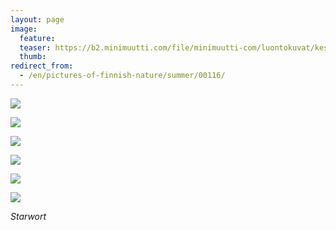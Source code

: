 ```yaml
---
layout: page
image:
  feature:
  teaser: https://b2.minimuutti.com/file/minimuutti-com/luontokuvat/kes%C3%A4/9/DS34620-245px.jpg
  thumb:
redirect_from:
  - /en/pictures-of-finnish-nature/summer/00116/
---
```


[![](https://b2.minimuutti.com/file/minimuutti-com/luontokuvat/kes%C3%A4/9/DS34632-800px.jpg)](https://dl.dropboxusercontent.com/sh/ea1wtnz7z734o12/AADyt9GwZaBi9i9YN616FTAsa/luontokuvat/kes%C3%A4/9/DS34632.jpg)

[![](https://b2.minimuutti.com/file/minimuutti-com/luontokuvat/kes%C3%A4/9/DS34630-800px.jpg)](https://dl.dropboxusercontent.com/sh/ea1wtnz7z734o12/AABH3MeeVZ5lrjFhORf7B1kua/luontokuvat/kes%C3%A4/9/DS34630.jpg)

[![](https://b2.minimuutti.com/file/minimuutti-com/luontokuvat/kes%C3%A4/9/DS34629-800px.jpg)](https://dl.dropboxusercontent.com/sh/ea1wtnz7z734o12/AACFP86qt3C_pCClXOsOMqv5a/luontokuvat/kes%C3%A4/9/DS34629.jpg)

[![](https://b2.minimuutti.com/file/minimuutti-com/luontokuvat/kes%C3%A4/9/DS34620-800px.jpg)](https://dl.dropboxusercontent.com/sh/ea1wtnz7z734o12/AADxq4AmwuVSzAoFvbOB6pCda/luontokuvat/kes%C3%A4/9/DS34620.jpg)

[![](https://b2.minimuutti.com/file/minimuutti-com/luontokuvat/kes%C3%A4/9/DS34628-800px.jpg)](https://dl.dropboxusercontent.com/sh/ea1wtnz7z734o12/AAAKTaRImw8C3_c5XL44Am_ea/luontokuvat/kes%C3%A4/9/DS34628.jpg)

[![](https://b2.minimuutti.com/file/minimuutti-com/luontokuvat/kes%C3%A4/9/DS34626-800px.jpg)](https://dl.dropboxusercontent.com/sh/ea1wtnz7z734o12/AABC8t31iL5eK2fYyceFeSMLa/luontokuvat/kes%C3%A4/9/DS34626.jpg)

*Starwort*
